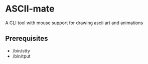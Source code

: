 # ASCII-mate
A CLI tool with mouse support for drawing ascii art and animations

## Prerequisites
- /bin/stty
- /bin/tput
